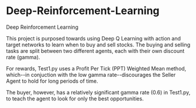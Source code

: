 # Deep-Reinforcement-Learning
Deep Reinforcement Learning


This project is purposed towards using Deep Q Learning with action and target networks to learn when to buy and sell stocks. The buying and selling tasks are split between two different agents, each with their own discount rate (gamma). 

For rewards, Test1.py uses a Profit Per Tick (PPT) Weighted Mean method, which--in conjuction with the low gamma rate--discourages the Seller Agent to hold for long periods of time.

The buyer, however, has a relatively significant gamma rate (0.6) in Test1.py, to teach the agent to look for only the best opportunities. 
